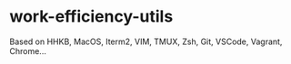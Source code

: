 # work-efficiency-utils

Based on HHKB, MacOS, Iterm2, VIM, TMUX, Zsh, Git, VSCode, Vagrant, Chrome...

